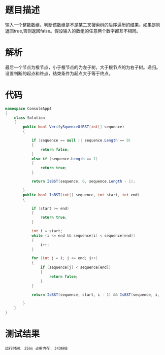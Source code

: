 # 题目描述
输入一个整数数组，判断该数组是不是某二叉搜索树的后序遍历的结果。如果是则返回true,否则返回false。假设输入的数组的任意两个数字都互不相同。
# 解析
最后一个节点为根节点，小于根节点的为左子树，大于根节点的为右子树。递归。设置判断的起点和终点，结束条件为起点大于等于终点。
# 代码
```c#
namespace ConsoleApp4
{
    class Solution
    {
        public bool VerifySquenceOfBST(int[] sequence)
        {

            if (sequence == null || sequence.Length == 0)
            {
                return false;
            }
            else if (sequence.Length == 1)
            {
                return true;
            }

            return IsBST(sequence, 0, sequence.Length - 1);

        }
        public bool IsBST(int[] sequence, int start, int end)
        {

            if (start >= end)
            {
                return true;
            }

            int i = start;
            while (i <= end && sequence[i] < sequence[end])
            {
                i++;
            }

            for (int j = i; j <= end; j++)
            {
                if (sequence[j] < sequence[end])
                {
                    return false;
                }
            }

            return IsBST(sequence, start, i - 1) && IsBST(sequence, i, end - 1);

        }
    }
}
```
# 测试结果
    运行时间: 25ms 占用内存: 3436KB
